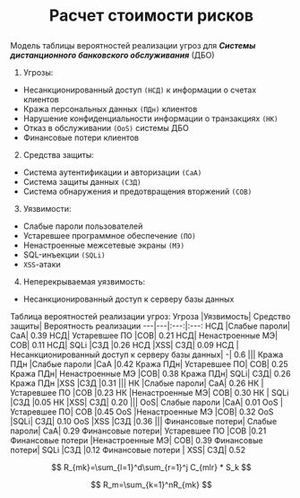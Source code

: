 # <p align = "center">Расчет стоимости рисков</p>


Модель таблицы вероятностей реализации угроз для ***Системы дистанционного банковского обслуживания*** (ДБО)

1. Угрозы:

+ Несанкционированный доступ `(НСД)` к информации о счетах клиентов
+ Кража персональных данных `(ПДн)` клиентов
+ Нарушение конфиденциальности информации о транзакциях `(НК)`
+ Отказ в обслуживании `(OoS)` системы ДБО
+ Финансовые потери клиентов

2. Средства защиты:

+ Система аутентификации и авторизации `(СaA)`
+ Система защиты данных `(СЗД)`
+ Система обнаружения и предотвращения вторжений `(СОВ)`

3. Уязвимости:

+ Слабые пароли пользователей
+ Устаревшее программное обеспечение `(ПО)`
+ Ненастроенные межсетевые экраны `(МЭ)`
+ SQL-инъекции `(SQLi)`
+ `XSS`-атаки

4. Неперекрываемая уязвимость:

+ Несанкционированный доступ к серверу базы данных

Таблица вероятностей реализации угроз:
Угроза	|Уязвимость|	Средство защиты|	Вероятность реализации
---|---|:---:|:---:
НСД	|Слабые пароли|	СaA|	0.39
НСД|	Устаревшее ПО	|СОВ|	0.21
НСД|	Ненастроенные МЭ|	СОВ|	0.11
НСД|	SQLi	|СЗД	|0.26
НСД	|XSS|	СЗД|	0.09
НСД	|Несанкционированный доступ к серверу базы данных|	-|	0.6
|||
Кража ПДн	|Слабые пароли	|СaA	|0.42
Кража ПДн|	Устаревшее ПО|	СОВ|	0.25
Кража ПДн|	Ненастроенные МЭ	|СОВ|	0.38
Кража ПДн|	SQLi|	СЗД|	0.26
Кража ПДн	|XSS	|СЗД	|0.31
|||
НК	|Слабые пароли|	СaA|	0.26
НК	|Устаревшее ПО	|СОВ	|0.23
НК	|Ненастроенные МЭ|	СОВ|	0.30
НК  |	SQLi	|СЗД	|0.05
НК |XSS|	СЗД|	0.20
|||
OoS|	Слабые пароли	|СaA|	0.01
OoS	|Устаревшее ПО|	СОВ	|0.45
OoS	|Ненастроенные МЭ	|СОВ|	0.32
OoS	|SQLi|	СЗД|	0.10
OoS	|XSS	|СЗД	|0.36
|||
Финансовые потери|	Слабые пароли|	СaA|	0.29
Финансовые потери|	Устаревшее ПО	|СОВ	|0.21
Финансовые потери	|Ненастроенные МЭ|	СОВ|	0.39
Финансовые потери|	SQLi	|СЗД	|0.12
Финансовые потери	| XSS|	СЗД|	0.52



$$
R_{mk}=\sum_{l=1}^d\sum_{r=1}^j C_{mlr} * S_k
$$

$$
R_m=\sum_{k=1}^nR_{mk}
$$








